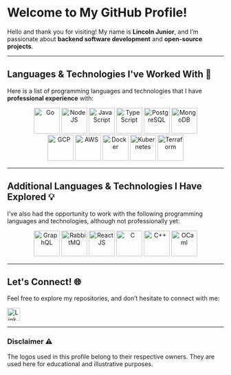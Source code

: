 # Welcome to My GitHub Profile!

Hello and thank you for visiting! My name is **Lincoln Junior**, and I’m passionate about **backend software development** and **open-source projects**.

---

## Languages & Technologies I've Worked With 🚀

Here is a list of programming languages and technologies that I have **professional experience** with:

<div align="center">
  
<picture>
  <img src="https://upload.wikimedia.org/wikipedia/commons/0/05/Go_Logo_Blue.svg" alt="Go" height="60">
</picture>
<picture>
  <img src="https://upload.wikimedia.org/wikipedia/commons/d/d9/Node.js_logo.svg" alt="NodeJS" height="60">
</picture>
<picture>
  <img src="https://upload.wikimedia.org/wikipedia/commons/9/99/Unofficial_JavaScript_logo_2.svg" alt="JavaScript" height="60">
</picture>
<picture>
  <img src="https://upload.wikimedia.org/wikipedia/commons/f/f5/Typescript.svg" alt="TypeScript" height="60">
</picture>
<picture>
  <img src="https://upload.wikimedia.org/wikipedia/commons/2/29/Postgresql_elephant.svg" alt="PostgreSQL" height="60">
</picture>
<picture>
  <img src="https://upload.wikimedia.org/wikipedia/commons/0/00/Mongodb-svgrepo-com.svg" alt="MongoDB" height="60">
</picture>

<br>

<picture>
  <img src="https://upload.wikimedia.org/wikipedia/commons/c/ce/Google_cloud.png" alt="GCP" height="60">
</picture>
<picture>
  <img src="https://upload.wikimedia.org/wikipedia/commons/9/93/Amazon_Web_Services_Logo.svg" alt="AWS" height="60">
</picture>
<picture>
  <img src="https://upload.wikimedia.org/wikipedia/commons/a/a7/Docker-svgrepo-com.svg" alt="Docker" height="60">
</picture>
<picture>
  <img src="https://upload.wikimedia.org/wikipedia/commons/0/00/Kubernetes_%28container_engine%29.png" alt="Kubernetes" height="60">
</picture>
<picture>
  <img src="https://blogs.vmware.com/cloudprovider/files/2019/04/og-image-8b3e4f7d-blog-aspect-ratio-576x324.png" alt="Terraform" height="60">
</picture>

</div>

---

## Additional Languages & Technologies I Have Explored 💡

I’ve also had the opportunity to work with the following programming languages and technologies, although not professionally yet:

<div align="center">

<picture>
  <img src="https://upload.wikimedia.org/wikipedia/commons/1/17/GraphQL_Logo.svg" alt="GraphQL" height="60">
</picture>
<picture>
  <img src="https://herve.beraud.io/images/blog/rabbitmq.png" alt="RabbitMQ" height="60">
</picture>
<picture>
  <img src="https://upload.wikimedia.org/wikipedia/commons/a/a7/React-icon.svg" alt="ReactJS" height="60">
</picture>
<picture>
  <img src="https://upload.wikimedia.org/wikipedia/commons/1/18/C_Programming_Language.svg" alt="C" height="60">
</picture>
<picture>
  <img src="https://upload.wikimedia.org/wikipedia/commons/1/18/ISO_C%2B%2B_Logo.svg" alt="C++" height="60">
</picture>
<picture>
  <img src="https://upload.wikimedia.org/wikipedia/commons/f/ff/OCaml_Logo.svg" alt="OCaml" height="60">
</picture>


</div>

---

## Let's Connect! 🌐

Feel free to explore my repositories, and don’t hesitate to connect with me:

<a href="https://www.linkedin.com/in/lincoln-junior">
  <img src="https://upload.wikimedia.org/wikipedia/commons/8/81/LinkedIn_icon.svg" alt="LinkedIn" height="30">
</a>

---

### Disclaimer ⚠️

The logos used in this profile belong to their respective owners. They are used here for educational and illustrative purposes.
